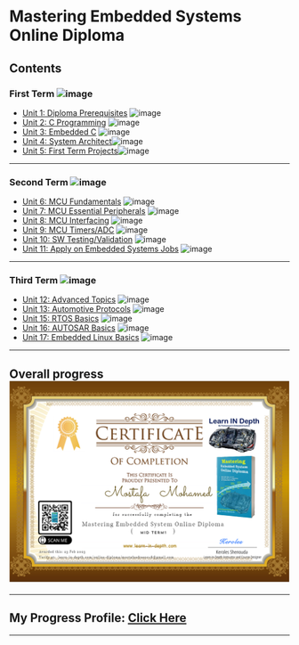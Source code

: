 # Mastering Embedded Systems Online Diploma 

## Contents

### First Term ![image](https://progress-bar.dev/80/?title=IN_PROGRESS)

- [Unit 1: Diploma Prerequisites](https://github.com/MostafaEdrees11/Mastering_Embedded_System_Online_Diploma) ![image](https://progress-bar.dev/100/?title=No_Assignments&color=bababa)
- [Unit 2: C Programming](https://github.com/MostafaEdrees11/Mastering_Embedded_System_Online_Diploma/tree/master/C%20Programming) ![image](https://progress-bar.dev/100/)
- [Unit 3: Embedded C](https://github.com/MostafaEdrees11/Mastering_Embedded_System_Online_Diploma/tree/master/Embedded%20C) ![image](https://progress-bar.dev/100/)
- [Unit 4: System Architect](https://github.com/MostafaEdrees11/Mastering_Embedded_System_Online_Diploma/tree/master/Unit4_System%20Architecture)![image](https://progress-bar.dev/100/)
- [Unit 5: First Term Projects](https://github.com/MostafaEdrees11/Mastering_Embedded_System_Online_Diploma)![image](https://progress-bar.dev/0/)

---

### Second Term ![image](https://progress-bar.dev/0/?title=Start_Soon&color=ff00ff)

- [Unit 6: MCU Fundamentals](https://github.com/MostafaEdrees11/Mastering_Embedded_System_Online_Diploma) ![image](https://progress-bar.dev/0/)
- [Unit 7: MCU Essential Peripherals](https://github.com/MostafaEdrees11/Mastering_Embedded_System_Online_Diploma) ![image](https://progress-bar.dev/0/)
- [Unit 8: MCU Interfacing](https://github.com/MostafaEdrees11/Mastering_Embedded_System_Online_Diploma) ![image](https://progress-bar.dev/0/)
- [Unit 9: MCU Timers/ADC](https://github.com/MostafaEdrees11/Mastering_Embedded_System_Online_Diploma) ![image](https://progress-bar.dev/0/)
- [Unit 10: SW Testing/Validation](https://github.com/MostafaEdrees11/Mastering_Embedded_System_Online_Diploma) ![image](https://progress-bar.dev/0/)
- [Unit 11: Apply on Embedded Systems Jobs](https://github.com/MostafaEdrees11/Mastering_Embedded_System_Online_Diploma) ![image](https://progress-bar.dev/0/?title=Exams&color=bababa)

---

### Third Term ![image](https://progress-bar.dev/0/?title=Start_Soon&color=ff0000)

- [Unit 12: Advanced Topics](https://github.com/MostafaEdrees11/Mastering_Embedded_System_Online_Diploma) ![image](https://progress-bar.dev/0/)
- [Unit 13: Automotive Protocols](https://github.com/MostafaEdrees11/Mastering_Embedded_System_Online_Diploma) ![image](https://progress-bar.dev/0/)
- [Unit 15: RTOS Basics](https://github.com/MostafaEdrees11/Mastering_Embedded_System_Online_Diploma) ![image](https://progress-bar.dev/0/)
- [Unit 16: AUTOSAR Basics](https://github.com/MostafaEdrees11/Mastering_Embedded_System_Online_Diploma) ![image](https://progress-bar.dev/0/)
- [Unit 17: Embedded Linux Basics](https://github.com/MostafaEdrees11/Mastering_Embedded_System_Online_Diploma) ![image](https://progress-bar.dev/0/)

___

## Overall progress ![image](https://github.com/MostafaEdrees11/Mastering_Embedded_System_Online_Diploma/blob/master/Midterm%20Certification.PNG)
___

## My Progress Profile: [Click Here](https://www.learn-in-depth.com/online-diploma/mostafaedrees018@gmail.com)

---
